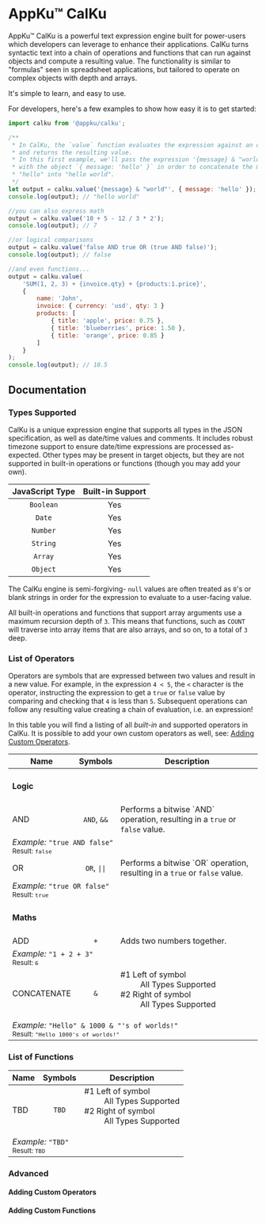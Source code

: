 # AppKu&trade; CalKu
AppKu&trade; CalKu is a powerful text expression engine built for power-users which developers can leverage to enhance
their applications. CalKu turns syntactic text into a chain of operations and functions that can run against objects
and compute a resulting value. The functionality is similar to "formulas" seen in spreadsheet applications, but
tailored to operate on complex objects with depth and arrays.

It's simple to learn, and easy to use. 

For developers, here's a few examples to show how easy it is to get started:

```js
import calku from '@appku/calku';

/**
 * In CalKu, the `value` function evaluates the expression against an object (optional), 
 * and returns the resulting value.
 * In this first example, we'll pass the expression '{message} & "world"' to CalKu along
 * with the object `{ message: 'hello' }` in order to concatenate the message value and the string
 * "hello" into "hello world".
 */
let output = calku.value('{message} & "world"', { message: 'hello' });
console.log(output); // "hello world"

//you can also express math
output = calku.value('10 + 5 - 12 / 3 * 2');
console.log(output); // 7

//or logical comparisons
output = calku.value('false AND true OR (true AND false)');
console.log(output); // false

//and even functions...
output = calku.value(
    'SUM(1, 2, 3) + {invoice.qty} + {products:1.price}', 
    { 
        name: 'John', 
        invoice: { currency: 'usd', qty: 3 }
        products: [
            { title: 'apple', price: 0.75 },
            { title: 'blueberries', price: 1.50 },
            { title: 'orange', price: 0.85 }
        ]
    }
);
console.log(output); // 10.5
```

## Documentation


### Types Supported
CalKu is a unique expression engine that supports all types in the JSON specification, as well as date/time values and
comments. It includes robust timezone support to ensure date/time expressions are processed as-expected. Other types
may be present in target objects, but they are not supported in built-in operations or functions (though you may add 
your own).

| JavaScript Type | Built-in Support |
|:-:|:-:|
| `Boolean` | Yes |
| `Date` | Yes |
| `Number` | Yes |
| `String` | Yes |
| `Array` | Yes |
| `Object` | Yes |

The CalKu engine is semi-forgiving- `null` values are often treated as `0`'s or blank strings in order for the 
expression to evaluate to a user-facing value.

All built-in operations and functions that support array arguments use a maximum recursion depth of `3`. This means
that functions, such as `COUNT` will traverse into array items that are also arrays, and so on, to a total of `3` deep.

### List of Operators
Operators are symbols that are expressed between two values and result in a new value. For example, in the expression 
`4 < 5`, the `<` character is the operator, instructing the expression to get a `true` or `false` value by comparing 
and checking that `4` is less than `5`. Subsequent operations can follow any resulting value creating a chain of 
evaluation, i.e. an expression!

In this table you will find a listing of all *built-in* and supported operators in CalKu. It is possible to add your 
own custom operators as well, see: [Adding Custom Operators](#adding-custom-operators).

<table width="100%">
    <thead>
        <tr>
            <th>Name</th>
            <th align="right">Symbols</th>
            <th>Description</th>
        </tr>
    </thead>
    <tbody>
        <tr>
            <td colspan="4"><h4>Logic</h4></td>
        </tr>
        <tr>
            <td>AND</td>
            <td align="center"><code>AND</code>, <code>&&</code></td>
            <td>
                Performs a bitwise `AND` operation, resulting in a <code>true</code> or <code>false</code> value.
            </td>
        </tr>
        <tr>
            <td colspan="4">
                <em>Example:</em>
                <code>"true AND false"</code><br />
                <small>Result: <code>false</code></small>
            </td>
        </tr>
        <tr>
            <td>OR</td>
            <td align="center"><code>OR</code>, <code>||</code></td>
            <td>
                Performs a bitwise `OR` operation, resulting in a <code>true</code> or <code>false</code> value.
            </td>
        </tr>
        <tr>
            <td colspan="4">
                <em>Example:</em>
                <code>"true OR false"</code><br />
                <small>Result: <code>true</code></small>
            </td>
        </tr>
        <tr>
            <td colspan="4"><h4>Maths</h4></td>
        </tr>
        <tr>
            <td>ADD</td>
            <td align="center"><code>+</code></td>
            <td>Adds two numbers together.</td>
        </tr>
        <tr>
            <td colspan="4">
                <em>Example:</em>
                <code>"1 + 2 + 3"</code><br />
                <small>Result: <code>6</code></small>
            </td>
        </tr>
        <tr>
            <td>CONCATENATE</td>
            <td align="center"><code>&amp;</code></td>
            <td>
                <dl>
                    <dt>#1 Left of symbol</dt>
                    <dd>All Types Supported</dd>
                    <dt>#2 Right of symbol</dt>
                    <dd>All Types Supported</dd>
                </dl>
            </td>
        </tr>
        <tr>
            <td colspan="4">
                <em>Example:</em>
                <code>"Hello" & 1000 & "'s of worlds!"</code><br />
                <small>Result: <code>"Hello 1000's of worlds!"</code></small>
            </td>
        </tr>
    </tbody>
</table>

### List of Functions
<table width="100%">
    <thead>
        <tr>
            <th>Name</th>
            <th align="right">Symbols</th>
            <th>Description</th>
        </tr>
    </thead>
    <tbody>
        <tr>
            <td>TBD</td>
            <td align="center"><code>TBD</code></td>
            <td>
                <dl>
                    <dt>#1 Left of symbol</dt>
                    <dd>All Types Supported</dd>
                    <dt>#2 Right of symbol</dt>
                    <dd>All Types Supported</dd>
                </dl>
            </td>
        </tr>
        <tr>
            <td colspan="4">
                <em>Example:</em>
                <code>"TBD"</code><br />
                <small>Result: <code>TBD</code></small>
            </td>
        </tr>
    </tbody>
</table>

### Advanced

#### Adding Custom Operators

#### Adding Custom Functions
